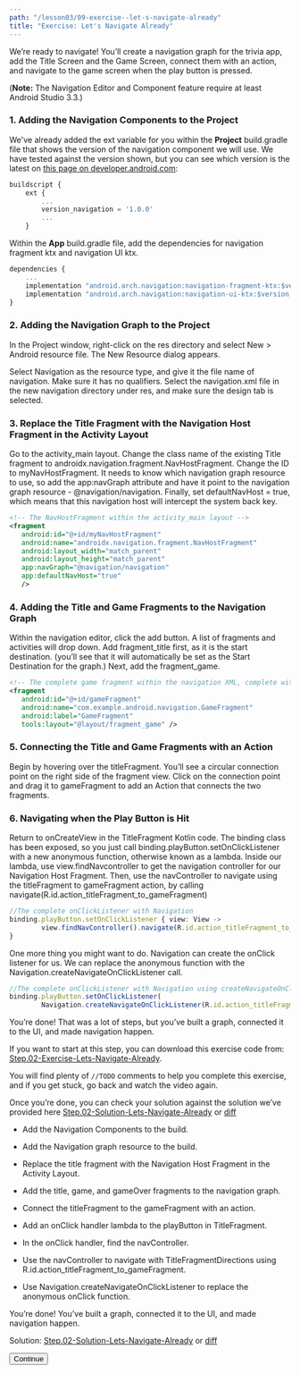 ```yaml
---
path: "/lesson03/09-exercise--let-s-navigate-already"
title: "Exercise: Let's Navigate Already"
---
```


<youtube id="Gh8Av2FGsyU"></youtube>

<p>We’re ready to navigate! You’ll create a navigation graph for the trivia app, add the Title Screen and the Game Screen, connect them with an action, and navigate to the game screen when the play button is pressed.</p>
<p>(<strong>Note:</strong> The Navigation Editor and Component feature require at least Android Studio 3.3.) </p>
<h3 id="1-adding-the-navigation-components-to-the-project">1. Adding the Navigation Components to the Project</h3>
<p>We've already added the ext variable for you within the <strong>Project</strong> build.gradle file that shows the version of the navigation component we will use.  We have tested against the version shown, but you can see which version is the latest on <a target="_blank" href="https://developer.android.com/topic/libraries/architecture/adding-components">this page on developer.android.com</a>:</p>

```ts
buildscript {
    ext {
        ...
        version_navigation = '1.0.0'
        ...
    }
```

<p>Within the <strong>App</strong> build.gradle file, add the dependencies for navigation fragment ktx and navigation UI ktx.</p>

```ts
dependencies {
    ...
    implementation "android.arch.navigation:navigation-fragment-ktx:$version_navigation"
    implementation "android.arch.navigation:navigation-ui-ktx:$version_navigation"
}
```

<h3 id="2-adding-the-navigation-graph-to-the-project">2. Adding the Navigation Graph to the Project</h3>
<p>In the Project window, right-click on the res directory and select New &gt; Android resource file. The New Resource dialog appears.</p>
<p>Select Navigation as the resource type, and give it the file name of navigation.  Make sure it has no qualifiers.  Select the navigation.xml file in the new navigation directory under res, and make sure the design tab is selected.</p>
<h3 id="3-replace-the-title-fragment-with-the-navigation-host-fragment-in-the-activity-layout">3. Replace the Title Fragment with the Navigation Host Fragment in the Activity Layout</h3>
<p>Go to the activity_main layout. Change the class name of the existing Title fragment to androidx.navigation.fragment.NavHostFragment.  Change the ID to myNavHostFragment.  It needs to know which navigation graph resource to use, so add the app:navGraph attribute and have it point to the navigation graph resource - @navigation/navigation.  Finally, set defaultNavHost = true, which means that this navigation host will intercept the system back key.</p>

```xml
<!-- The NavHostFragment within the activity_main layout -->
<fragment
   android:id="@+id/myNavHostFragment"
   android:name="androidx.navigation.fragment.NavHostFragment"
   android:layout_width="match_parent"
   android:layout_height="match_parent"
   app:navGraph="@navigation/navigation"
   app:defaultNavHost="true"
   />
```

<h3 id="4-adding-the-title-and-game-fragments-to-the-navigation-graph">4. Adding the Title and Game Fragments to the Navigation Graph</h3>
<p>Within the navigation editor, click the add button.  A list of fragments and activities will drop down.  Add fragment_title first, as it is the start destination.  (you’ll see that it will automatically be set as the Start Destination for the graph.) Next, add the fragment_game.</p>

```xml
<!-- The complete game fragment within the navigation XML, complete with tools:layout. -->
<fragment
   android:id="@+id/gameFragment"
   android:name="com.example.android.navigation.GameFragment"
   android:label="GameFragment"
   tools:layout="@layout/fragment_game" />
```

<h3 id="5-connecting-the-title-and-game-fragments-with-an-action">5. Connecting the Title and Game Fragments with an Action</h3>
<p>Begin by hovering over the titleFragment. You’ll see a circular connection point on the right side of the fragment view. Click on the connection point and drag it to gameFragment to add an Action that connects the two fragments.</p>
<h3 id="6-navigating-when-the-play-button-is-hit">6. Navigating when the Play Button is Hit</h3>
<p>Return to onCreateView in the TitleFragment Kotlin code. The binding class has been exposed, so you just call binding.playButton.setOnClickListener with a new anonymous function, otherwise known as a lambda. Inside our lambda, use view.findNavcontroller to get the navigation controller for our Navigation Host Fragment. Then, use the navController to navigate using the titleFragment to gameFragment action, by calling navigate(R.id.action_titleFragment_to_gameFragment)</p>

```ts
//The complete onClickListener with Navigation
binding.playButton.setOnClickListener { view: View ->
        view.findNavController().navigate(R.id.action_titleFragment_to_gameFragment)
}
```

<p>One more thing you might want to do.  Navigation can create the onClick listener for us.  We can replace the anonymous function with the Navigation.createNavigateOnClickListener call.</p>

```ts
//The complete onClickListener with Navigation using createNavigateOnClickListener
binding.playButton.setOnClickListener(
        Navigation.createNavigateOnClickListener(R.id.action_titleFragment_to_gameFragment))

```

<p>You’re done!  That was a lot of steps, but you’ve built a graph, connected it to the UI, and made navigation happen.</p>
<p>If you want to start at this step, you can download this exercise code from: <a target="_blank" href="https://github.com/udacity/andfun-kotlin-android-trivia/archive/Step.02-Exercise-Lets-Navigate-Already.zip">Step.02-Exercise-Lets-Navigate-Already</a>.</p>
<p>You will find plenty of <code>//TODO</code> comments to help you complete this exercise, and if you get stuck, go back and watch the video again.</p>
<p>Once you’re done, you can check your solution against the solution we’ve provided here <a target="_blank" href="https://github.com/udacity/andfun-kotlin-android-trivia/tree/Step.02-Solution-Lets-Navigate-Already">Step.02-Solution-Lets-Navigate-Already</a> or <a target="_blank" href="https://github.com/udacity/andfun-kotlin-android-trivia/compare/Step.02-Exercise-Lets-Navigate-Already...Step.02-Solution-Lets-Navigate-Already">diff</a></p>

<text-box variant='learningObjectives' name='Check the steps below as you implement them to complete this exercise.'>

- Add the Navigation Components to the build.

- Add the Navigation graph resource to the build.

- Replace the title fragment with the Navigation Host Fragment in the Activity Layout.

- Add the title, game, and gameOver fragments to the navigation graph.

- Connect the titleFragment to the gameFragment with an action.

- Add an onClick handler lambda to the playButton in TitleFragment.

- In the onClick handler, find the navController.

- Use the navController to navigate with TitleFragmentDirections using R.id.action_titleFragment_to_gameFragment.

- Use Navigation.createNavigateOnClickListener to replace the anonymous onClick function.

</text-box>

<p>You’re done!  You’ve built a graph, connected it to the UI, and made navigation happen.</p>
<p>Solution: <a target="_blank" href="https://github.com/udacity/andfun-kotlin-android-trivia/tree/Step.02-Solution-Lets-Navigate-Already">Step.02-Solution-Lets-Navigate-Already</a> or <a target="_blank" href="https://github.com/udacity/andfun-kotlin-android-trivia/compare/Step.02-Exercise-Lets-Navigate-Already...Step.02-Solution-Lets-Navigate-Already">diff</a></p>
<button>Continue</button>
